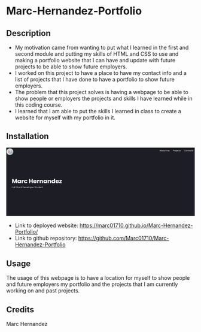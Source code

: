 # Marc-Hernandez-Portfolio

## Description

- My motivation came from wanting to put what I learned in the first and second module and putting my skills of HTML and CSS to use and making a portfolio website that I can have and update with future projects to be able to show future employers.
- I worked on this project to have a place to have my contact info and a list of projects that I have done to have a portfolio to show future employers.
- The problem that this project solves is having a webpage to be able to show people or employers the projects and skills I have learned while in this coding course.
- I learned that I am able to put the skills I learned in class to create a website for myself with my portfolio in it.

## Installation
![deployed site](<assets/images/deployed site screenshot.png>)
- Link to deployed website: https://marc01710.github.io/Marc-Hernandez-Portfolio/
- Link to github repository: https://github.com/Marc01710/Marc-Hernandez-Portfolio

## Usage

The usage of this webpage is to have a location for myself to show people and future employers my portfolio and the projects that I am currently working on and past projects.

## Credits

Marc Hernandez